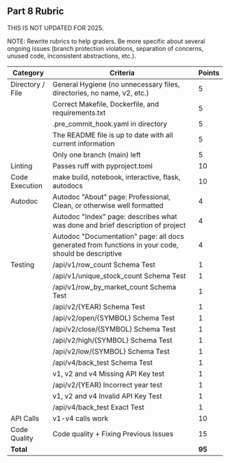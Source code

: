 ## Part 8 Rubric

THIS IS NOT UPDATED FOR 2025.

NOTE: Rewrite rubrics to help graders. Be more specific about several ongoing issues (branch protection violations, separation of concerns, unused code, inconsistent abstractions, etc.).


| Category | Criteria | Points |
|----------|----------|---------|
| Directory / File | General Hygiene (no unnecessary files, directories, no name, v2, etc.) | 5 |
| | Correct Makefile, Dockerfile, and requirements.txt | 5 |
| | .pre_commit_hook.yaml in directory | 5 |
| | The README file is up to date with all current information | 5 |
| | Only one branch (main) left | 5 |
| Linting | Passes ruff with pyproject.toml | 10 |
| Code Execution | make build, notebook, interactive, flask, autodocs | 10 |
| Autodoc | Autodoc "About" page: Professional, Clean, or otherwise well formatted | 4 |
| | Autodoc "Index" page: describes what was done and brief description of project | 4 |
| | Autodoc "Documentation" page: all docs generated from functions in your code, should be descriptive | 4 |
| Testing | /api/v1/row_count Schema Test | 1 |
| | /api/v1/unique_stock_count Schema Test | 1 |
| | /api/v1/row_by_market_count Schema Test | 1 |
| | /api/v2/{YEAR} Schema Test | 1 |
| | /api/v2/open/{SYMBOL} Schema Test | 1 |
| | /api/v2/close/{SYMBOL} Schema Test | 1 |
| | /api/v2/high/{SYMBOL} Schema Test | 1 |
| | /api/v2/low/{SYMBOL} Schema Test | 1 |
| | /api/v4/back_test Schema Test | 1 |
| | v1, v2 and v4 Missing API Key test | 1 |
| | /api/v2/{YEAR} Incorrect year test | 1 |
| | v1, v2 and v4 Invalid API Key Test | 1 |
| | /api/v4/back_test Exact Test | 1 |
| API Calls | v1-v4 calls work | 10 |
| Code Quality | Code quality + Fixing Previous Issues | 15 |
| **Total** | | **95** |
